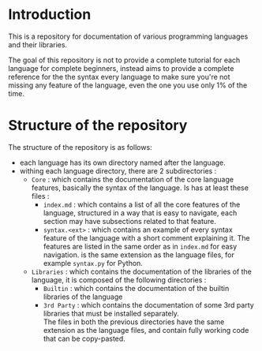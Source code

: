 # Introduction
This is a repository for documentation of various programming languages and their libraries.

The goal of this repository is not to provide a complete tutorial for each language for complete beginners, instead aims to provide a complete reference for the the syntax every language to make sure you're not missing any feature of the language, even the one you use only 1% of the time. 


# Structure of the repository
The structure of the repository is as follows:
- each language has its own directory named after the language.
- withing each language directory, there are 2 subdirectories :
  - `Core` : which contains the documentation of the core language features, basically the syntax of the language. Is has at least these files :
	- `index.md` : which contains a list of all the core features of the language, structured in a way that is easy to navigate, each section may have subsections related to that feature.
	- `syntax.<ext>` : which contains an example of every syntax feature of the language with a short comment explaining it. The features are listed in the same order as in `index.md` for easy navigation. <ext> is the same extension as the language files, for example `syntax.py` for Python.
  - `Libraries` : which contains the documentation of the libraries of the language, it is composed of the following directories :
	- `Builtin` : which contains the documentation of the builtin libraries of the language
	- `3rd Party` : which contains the documentation of some 3rd party libraries that must be installed separately. \
	The files in both the previous directories have the same extension as the language files, and contain fully working code that can be copy-pasted.
  